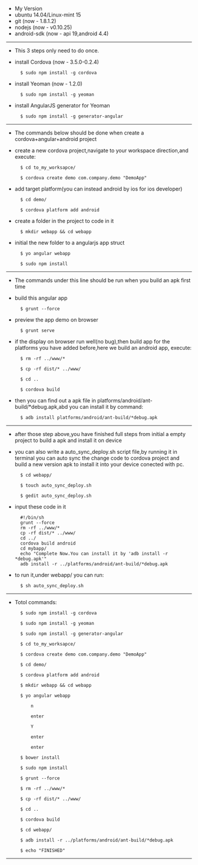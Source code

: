 - My Version
- ubuntu 14.04/Linux-mint 15
- git 		(now - 1.8.1.2)
- nodejs	(now - v0.10.25)
- android-sdk	(now - api 19,android 4.4)

----------------------------------------------

- This 3 steps only need to do once.

- install Cordova	(now - 3.5.0-0.2.4)

        $ sudo npm install -g cordova

- install Yeoman	(now - 1.2.0)

        $ sudo npm install -g yeoman

- install AngularJS generator for Yeoman

        $ sudo npm install -g generator-angular

-----------------------------------------------

- The commands below should be done when create a cordova+angular+android project

- create a new cordova project,navigate to your workspace direction,and execute:
    
        $ cd to_my_worksapce/
    
        $ cordova create demo com.company.demo "DemoApp"

- add target platform(you can instead android by ios for ios developer)

        $ cd demo/

        $ cordova platform add android

- create a folder in the project to code in it

        $ mkdir webapp && cd webapp

- initial the new folder to a angularjs app struct

        $ yo angular webapp
    
        $ sudo npm install

----------------------------------------------------

- The commands under this line should be run when you build an apk first time

- build this angular app

        $ grunt --force

- preview the app demo on browser

        $ grunt serve

- if the display on browser run well(no bug),then build app for the platforms you have added before,here we build an android app, execute:

        $ rm -rf ../www/* 

        $ cp -rf dist/* ../www/

        $ cd ..

        $ cordova build

- then you can find out a apk file in platforms/android/ant-build/*debug.apk,abd you can install it by command:
    
        $ adb install platforms/android/ant-build/*debug.apk

-----------------------------------------------

- after those step above,you have finished full steps from initial a empty project to build a apk and install it on device

- you can also write a auto_sync_deploy.sh script file,by running it in terminal you can auto sync the change code to cordova project and build a new version apk to install it into your device conected with pc.
    
        $ cd webapp/

        $ touch auto_sync_deploy.sh

        $ gedit auto_sync_deploy.sh

- input these code in it

        #!/bin/sh
        grunt --force
        rm -rf ../www/*
        cp -rf dist/* ../www/
        cd ../
        cordova build android
        cd mybapp/
        echo "Complete Now.You can install it by 'adb install -r *debug.apk'"
        adb install -r ../platforms/android/ant-build/*debug.apk

- to run it,under webapp/ you can run:

        $ sh auto_sync_deploy.sh

------------------------------------


- Totol commands:

        $ sudo npm install -g cordova

        $ sudo npm install -g yeoman

        $ sudo npm install -g generator-angular

        $ cd to_my_worksapce/

        $ cordova create demo com.company.demo "DemoApp"

        $ cd demo/

        $ cordova platform add android

        $ mkdir webapp && cd webapp

        $ yo angular webapp

            n

            enter

            Y

            enter

            enter

        $ bower install

        $ sudo npm install

        $ grunt --force

        $ rm -rf ../www/*

        $ cp -rf dist/* ../www/

        $ cd ..

        $ cordova build

        $ cd webapp/

        $ adb install -r ../platforms/android/ant-build/*debug.apk

        $ echo "FINISHED"

----------------------------------------
